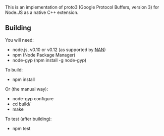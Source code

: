 This is an implementation of proto3 (Google Protocol Buffers, version 3) for
Node.JS as a native C++ extension.

Building
--------

You will need:

* node.js, v0.10 or v0.12 (as supported by [NAN](https://github.com/rvagg/nan))
* npm (Node Package Manager)
* node-gyp (npm install -g node-gyp)

To build:

* npm install

Or (the manual way):

* node-gyp configure
* cd build/
* make

To test (after building):

* npm test
